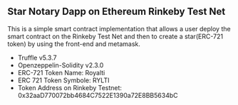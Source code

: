 ## Star Notary Dapp on Ethereum Rinkeby Test Net

This is a simple smart contract implementation that allows a user deploy the smart contract on the Rinkeby Test Net and then to create a star(ERC-721 token) by using the front-end and metamask. 

* Truffle v5.3.7
* Openzeppelin-Solidity v2.3.0
* ERC-721 Token Name: Royalti
* ERC 721 Token Symbole: RYLTI 
* Token Address on Rinkeby Testnet: 0x32aaD770072bb4684C7522E1390a72E8BB5634bC
